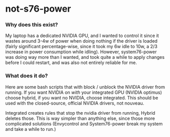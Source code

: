 # not-s76-power


### Why does this exist?

My laptop has a dedicated NVIDIA GPU, and I wanted to control it since it wastes around 3-4w of power when doing nothing if the driver is loaded (fairly significant percentage-wise, since it took my 6w idle to 10w, a 2/3 increase in power consumption while idling). However, system76-power was doing way more than I wanted, and took quite a while to apply changes before I could restart, and was also not entirely reliable for me. 

### What does it do?
Here are some bash scripts that with block / unblock the NVIDIA driver from running. If you want NVIDIA on *with* your integrated GPU (NVIDIA optimus) choose hybrid, if you want no NVIDIA, choose integrated. This should be used with the closed-source, official NVIDIA drivers, not nouveau.

Integrated creates rules that stop the nvidia driver from running, Hybrid deletes those. This is way simpler than anything else, since those more complicated solutions (Envycontrol and System76-power break my system and take a while to run.)